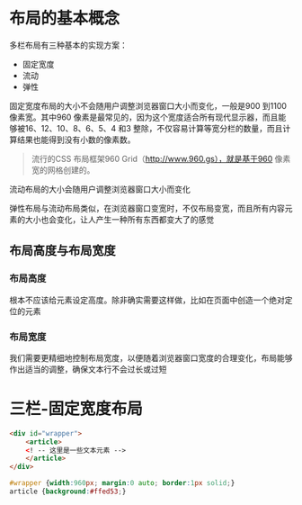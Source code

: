 # 布局的基本概念

多栏布局有三种基本的实现方案：

- 固定宽度
- 流动
- 弹性

固定宽度布局的大小不会随用户调整浏览器窗口大小而变化，一般是900 到1100像素宽。其中960 像素是最常见的，因为这个宽度适合所有现代显示器，而且能够被16、12、10、8、6、5、4 和3 整除，不仅容易计算等宽分栏的数量，而且计算结果也能得到没有小数的像素数。

>流行的CSS 布局框架960 Grid（http://www.960.gs），就是基于960 像素宽的网格创建的。



流动布局的大小会随用户调整浏览器窗口大小而变化



弹性布局与流动布局类似，在浏览器窗口变宽时，不仅布局变宽，而且所有内容元素的大小也会变化，让人产生一种所有东西都变大了的感觉

## 布局高度与布局宽度

### 布局高度

根本不应该给元素设定高度。除非确实需要这样做，比如在页面中创造一个绝对定位的元素

### 布局宽度

我们需要更精细地控制布局宽度，以便随着浏览器窗口宽度的合理变化，布局能够作出适当的调整，确保文本行不会过长或过短

# 三栏-固定宽度布局

```html
<div id="wrapper">
	<article>
	<! -- 这里是一些文本元素 -->
	</article>
</div>
```

```css
#wrapper {width:960px; margin:0 auto; border:1px solid;}
article {background:#ffed53;}
```

